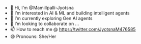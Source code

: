 - 👋 Hi, I’m @Mamillpalli-Jyotsna
- 👀 I’m interested in AI & ML and building intelligent agents
- 🌱 I’m currently exploring Gen AI agents
- 💞️ I’m looking to collaborate on ...
- 📫 How to reach me @ https://twitter.com/JyotsnaM476585
- 😄 Pronouns: She/Her 

<!---
Mamillpalli-Jyotsna/Mamillpalli-Jyotsna is a ✨ special ✨ repository because its `README.md` (this file) appears on your GitHub profile.
You can click the Preview link to take a look at your changes.
--->
